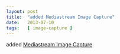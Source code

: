 ```yaml
---
layout: post
title:  "added Mediastream Image Capture"
date:   2013-07-10
tags:   [ image-capture ]
---
```


added [Mediastream Image Capture](/spec/image-capture)

